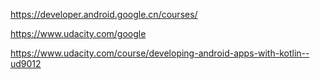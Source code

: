 https://developer.android.google.cn/courses/

https://www.udacity.com/google  

https://www.udacity.com/course/developing-android-apps-with-kotlin--ud9012  
